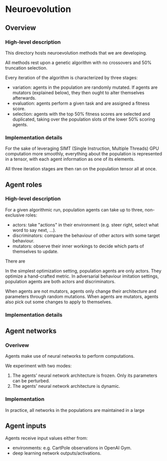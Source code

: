 # Neuroevolution

## Overview

### High-level description

This directory hosts neuroevolution methods that we are developing.

All methods rest upon a genetic algorithm with no crossovers and 50% truncation selection.

Every iteration of the algorithm is characterized by three stages:

- variation: agents in the population are randomly mutated. If agents are mutators (explained below), they then ought to alter themselves afterwards.
- evaluation: agents perform a given task and are assigned a fitness score.
- selection: agents with the top 50% fitness scores are selected and duplicated, taking over the population slots of the lower 50% scoring agents.

### Implementation details

For the sake of leveraging SIMT (Single Instruction, Multiple Threads) GPU computation more smoothly,
everything about the population is represented in a tensor, with each agent information as one of its elements.

All three iteration stages are then ran on the population tensor all at once.

## Agent roles

### High-level description

For a given algorithmic run, population agents can take up to three, non-exclusive roles:
- actors: take "actions" in their environment (e.g. steer right, select what word to say next, ...).
- discriminators: compare the behaviour of other actors with some target behaviour.
- mutators: observe their inner workings to decide which parts of themselves to update.

There are

In the simplest optimization setting, population agents are only actors. They optimize a hand-crafted metric.
In adversarial behaviour imitation settings, population agents are both actors and discriminators.

When agents are not mutators, agents only change their architecture and parameters through random mutations.
When agents are mutators, agents also pick out some changes to apply to themselves.

### Implementation details



## Agent networks

### Overivew

Agents make use of neural networks to perform computations.

We experiment with two modes:
1. The agents' neural network architecture is frozen. Only its parameters can be perturbed.
2. The agents' neural network architecture is dynamic.

### Implementation

In practice, all networks in the populations are maintained in a large 


## Agent inputs

Agents receive input values either from:
- environments: e.g. CartPole observations in OpenAI Gym.
- deep learning network outputs/activations.

